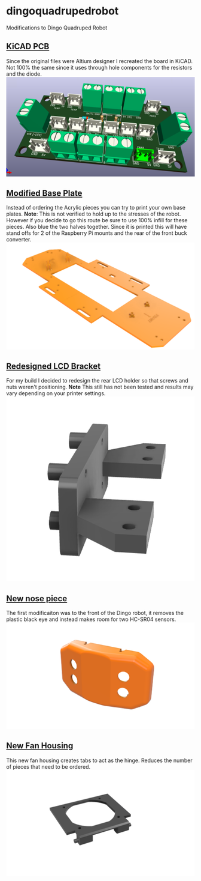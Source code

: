 # dingoquadrupedrobot
Modifications to Dingo Quadruped Robot

## [KiCAD PCB](https://github.com/davidrfloydii/dingoquadrupedrobot/tree/main/PCB)
Since the original files were Altium designer I recreated the board in KiCAD. Not 100% the same since it uses through hole components for the resistors and the diode.
![](https://raw.githubusercontent.com/davidrfloydii/dingoquadrupedrobot/main/img/DingoPCB_Through_Hole_Components.png)

## [Modified Base Plate](https://github.com/davidrfloydii/dingoquadrupedrobot/blob/main/CAD/Dingo%20Base%20Plate.step)
Instead of ordering the Acrylic pieces you can try to print your own base plates. **Note**: This is not verified to hold up to the stresses of the robot. However if you decide to go this route be sure to use 100% infill for these pieces. Also blue the two halves together. Since it is printed this will have stand offs for 2 of the Raspberry Pi mounts and the rear of the front buck converter.
![](https://raw.githubusercontent.com/davidrfloydii/dingoquadrupedrobot/main/img/Base_Plate.png)

## [Redesigned LCD Bracket](https://github.com/davidrfloydii/dingoquadrupedrobot/blob/main/CAD/Rear%20LCD%20Holder%20v1.step)
For my build I decided to redesign the rear LCD holder so that screws and nuts weren't positioning. **Note** This still has not been tested and results may vary depending on your printer settings.
![](https://raw.githubusercontent.com/davidrfloydii/dingoquadrupedrobot/main/img/Rear%20LCD%20Holder%20v1.png)

## [New nose piece](https://github.com/davidrfloydii/dingoquadrupedrobot/blob/main/CAD/Dingo%20Front%20Wtih%20Sonar%20v1.step)
The first modificaiton was to the front of the Dingo robot, it removes the plastic black eye and instead makes room for two HC-SR04 sensors.
![](https://raw.githubusercontent.com/davidrfloydii/dingoquadrupedrobot/main/img/Dingo%20Front%20With%20Sonar%20v1.png)

## [New Fan Housing](https://github.com/davidrfloydii/dingoquadrupedrobot/blob/main/CAD/Fan%20Housings%20Builtin%20Hinge%20Pins.step)
This new fan housing creates tabs to act as the hinge. Reduces the number of pieces that need to be ordered.
![](https://raw.githubusercontent.com/davidrfloydii/dingoquadrupedrobot/main/img/Revised%20Fan%20Housings%20v2.png)

